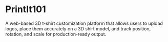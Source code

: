# PrintIt101
A web-based 3D t-shirt customization platform that allows users to upload logos, place them accurately on a 3D shirt model, and track position, rotation, and scale for production-ready output.
